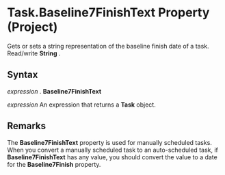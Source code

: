 
# Task.Baseline7FinishText Property (Project)

Gets or sets a string representation of the baseline finish date of a task. Read/write  **String** .


## Syntax

 _expression_ . **Baseline7FinishText**

 _expression_ An expression that returns a **Task** object.


## Remarks

The  **Baseline7FinishText** property is used for manually scheduled tasks. When you convert a manually scheduled task to an auto-scheduled task, if **Baseline7FinishText** has any value, you should convert the value to a date for the **Baseline7Finish** property.

